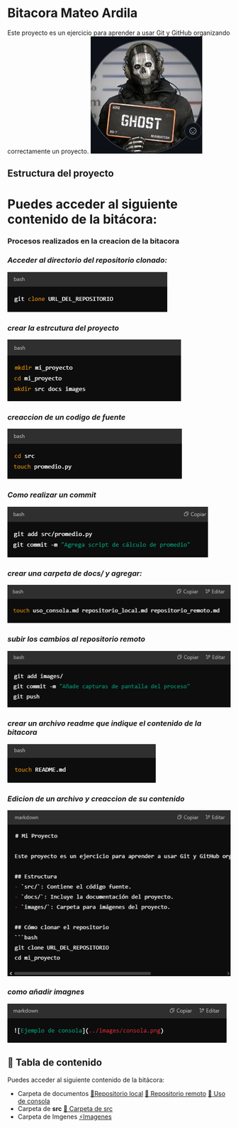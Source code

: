 # Bitacora Mateo Ardila 
Este proyecto es un ejercicio para aprender a usar Git y GitHub organizando correctamente un proyecto.
![Perfil de GitHut](./imagens/DECORACION.png) 

## Estructura del proyecto 

# Puedes acceder al siguiente contenido de la bitácora:
### **Procesos realizados en la creacion de la bitacora**

### *Acceder al directorio del repositorio clonado:*
![Ejemplo de creaccion](./imagens/repo_creado.png)

### *crear la estrcutura del proyecto*
![Estructura del proyecto](./imagens/Estructura.png)

### *creaccion de un codigo de fuente*
![Creacion de codigo fuente](./imagens/src.png)

### *Como realizar un commit*
![Ejemplo PRIMER COMMIT](./imagens/commit.png)

### *crear una carpeta de docs/ y agregar:*
![Ejemplo de documentacion](./imagens/docs.png)

### *subir los cambios al repositorio remoto*
![Ejemplo de como hacer un push](./imagens/push.png)

### *crear un archivo readme que indique el contenido de la bitacora*
![Archivo readme](./imagens/readme.png)

### *Edicion de un archivo y creaccion de su contenido*
![Readme editado](./imagens/readme_2.png)

### *como añadir imagnes*
![Imagenes añadidas](./imagens/Imagenes.png)

## 📂 Tabla de contenido 

Puedes acceder al siguiente contenido de la bitácora:  
- Carpeta de documentos
    [📜Repositorio local](../docs/repositorio_local.md)
    [📜 Repositorio remoto](../docs/repositorio_remoto.md)
    [📜 Uso de consola](../docs/uso_consola.md)
- Carpeta de **src**
    [📌 Carpeta de src](../src/)
- Carpeta de Imgenes
    [⚡Imagenes](../imagens)



